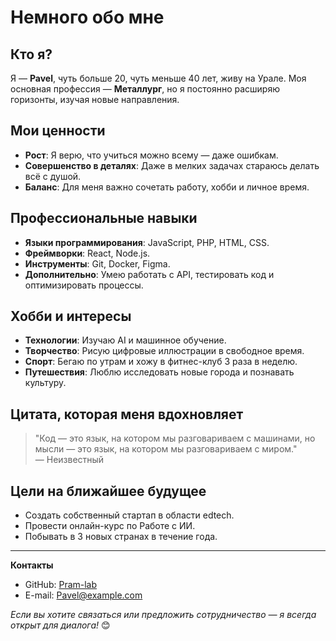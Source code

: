 # Немного обо мне

## Кто я?
Я — **Pavel**, чуть больше 20, чуть меньше 40 лет, живу на Урале. Моя основная профессия — **Металлург**, но я постоянно расширяю горизонты, изучая новые направления.

## Мои ценности
- **Рост**: Я верю, что учиться можно всему — даже ошибкам.
- **Совершенство в деталях**: Даже в мелких задачах стараюсь делать всё с душой.
- **Баланс**: Для меня важно сочетать работу, хобби и личное время.

## Профессиональные навыки
- **Языки программирования**: JavaScript, PHP, HTML, CSS.
- **Фреймворки**: React, Node.js.
- **Инструменты**: Git, Docker, Figma.
- **Дополнительно**: Умею работать с API, тестировать код и оптимизировать процессы.

## Хобби и интересы
- **Технологии**: Изучаю AI и машинное обучение.
- **Творчество**: Рисую цифровые иллюстрации в свободное время.
- **Спорт**: Бегаю по утрам и хожу в фитнес-клуб 3 раза в неделю.
- **Путешествия**: Люблю исследовать новые города и познавать культуру.

## Цитата, которая меня вдохновляет
> "Код — это язык, на котором мы разговариваем с машинами, но мысли — это язык, на котором мы разговариваем с миром."  
> — Неизвестный

## Цели на ближайшее будущее
- Создать собственный стартап в области edtech.
- Провести онлайн-курс по Работе с ИИ.
- Побывать в 3 новых странах в течение года.

---

**Контакты**   
- GitHub: [Pram-lab](https://github.com/Pram-lab)  
- E-mail: Pavel@example.com  

*Если вы хотите связаться или предложить сотрудничество — я всегда открыт для диалога!* 😊
